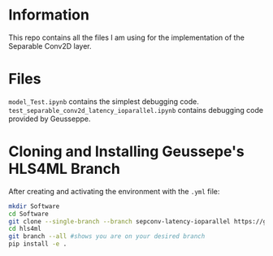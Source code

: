 # Information

This repo contains all the files I am using for the implementation of the Separable Conv2D layer.

# Files

`model_Test.ipynb` contains the simplest debugging code.
`test_separable_conv2d_latency_ioparallel.ipynb` contains debugging code provided by Geusseppe.

# Cloning and Installing Geussepe's HLS4ML Branch 
After creating and activating the environment with the `.yml` file:
```bash
mkdir Software
cd Software
git clone --single-branch --branch sepconv-latency-ioparallel https://github.com/fastmachinelearning/hls4ml.git
cd hls4ml
git branch --all #shows you are on your desired branch
pip install -e .
```

